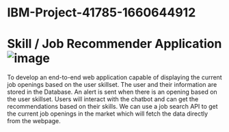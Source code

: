 # IBM-Project-41785-1660644912
# Skill / Job Recommender Application  ![image](https://user-images.githubusercontent.com/112375327/202408516-f52b7916-7ed7-42d6-bd96-209d45b334fe.png)



To develop an end-to-end web application capable of displaying the current job openings based on the user skillset.  The user and their information are stored in the Database.  An alert is sent when there is an opening based on the user skillset. Users will interact with the chatbot and can get the recommendations based on their skills. We can use a job search API to get the current job openings in the market which will fetch the data directly from the webpage.











